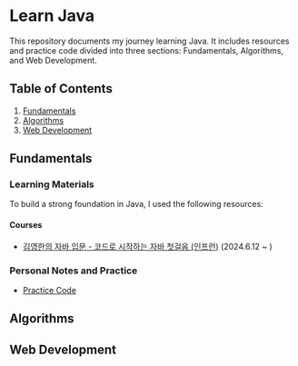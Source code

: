 # Learn Java

This repository documents my journey learning Java. It includes resources and practice code divided into three sections: Fundamentals, Algorithms, and Web Development.

## Table of Contents

1. [Fundamentals](#fundamentals)
2. [Algorithms](#algorithms)
3. [Web Development](#web-development)

## Fundamentals

### Learning Materials
To build a strong foundation in Java, I used the following resources:
#### Courses
- [김영한의 자바 입문 - 코드로 시작하는 자바 첫걸음 (인프런)](https://inf.run/2zsZz) (2024.6.12 ~ )

### Personal Notes and Practice
<!--- [Fundamentals Notes](fundamentals/notes.md)-->
- [Practice Code](fundamentals/src)

## Algorithms

## Web Development

